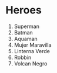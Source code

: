 # Heroes

1. Superman
2. Batman
3. Aquaman
4. Mujer Maravilla
5. Linterna Verde
6. Robbin
7. Volcan Negro
